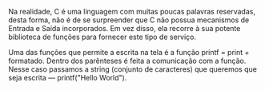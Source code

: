 Na realidade, C é uma linguagem com muitas poucas palavras reservadas, desta forma, não é de se surpreender que C não possua mecanismos de Entrada e Saída incorporados. Em vez disso, ela recorre à sua potente biblioteca de funções para fornecer este tipo de serviço.

Uma das funções que permite a escrita na tela é a função printf = print + formatado. Dentro dos parênteses é feita a comunicação com a função. Nesse caso passamos a string (conjunto de caracteres) que queremos que seja escrita — printf("Hello World").